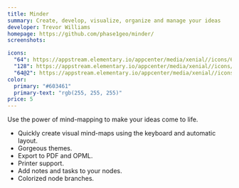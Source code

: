```yaml
---
title: Minder
summary: Create, develop, visualize, organize and manage your ideas
developer: Trevor Williams
homepage: https://github.com/phase1geo/minder/
screenshots:

icons:
  "64": https://appstream.elementary.io/appcenter/media/xenial//icons/64x64/com.github.phase1geo.minder_com.github.phase1geo.minder.png
  "128": https://appstream.elementary.io/appcenter/media/xenial//icons/128x128/com.github.phase1geo.minder_com.github.phase1geo.minder.png
  "64@2": https://appstream.elementary.io/appcenter/media/xenial//icons/64x64@2/com.github.phase1geo.minder_com.github.phase1geo.minder.png
color:
  primary: "#603461"
  primary-text: "rgb(255, 255, 255)"
price: 5
---
```


<p>Use the power of mind-mapping to make your ideas come to life.</p>
<ul>
  <li>Quickly create visual mind-maps using the keyboard and automatic layout.</li>
  <li>Gorgeous themes.</li>
  <li>Export to PDF and OPML.</li>
  <li>Printer support.</li>
  <li>Add notes and tasks to your nodes.</li>
  <li>Colorized node branches.</li>
</ul>